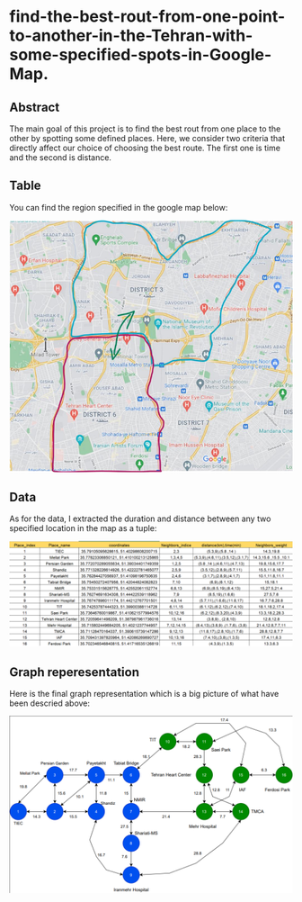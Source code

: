 # find-the-best-rout-from-one-point-to-another-in-the-Tehran-with-some-specified-spots-in-Google-Map.

## Abstract
The main goal of this project is to find the best rout from one place to the other by spotting some defined places.
Here, we consider two criteria that directly affect our choice of choosing the best route. The first one is time and the second is distance.

## Table
You can find the region specified in the google map below: 

![RG](https://github.com/vassef/find-the-best-rout-from-one-point-to-another-in-the-Tehran-with-some-specified-spots-in-Google-Map./blob/8061a5de79a82323e694a408a5451452f88d6efb/Region.png)

## Data 

As for the data, I extracted the duration and distance between any two specified location in the map as a tuple:

![Data](https://github.com/vassef/find-the-best-rout-from-one-point-to-another-in-the-Tehran-with-some-specified-spots-in-Google-Map./blob/7db74f401347f756e043668211c6b9a28e89cec4/Data_Info.png)

## Graph reperesentation

Here is the final graph representation which is a big picture of what have been descried above:

![gg](https://github.com/vassef/find-the-best-rout-from-one-point-to-another-in-the-Tehran-with-some-specified-spots-in-Google-Map./blob/f83e7ad33bbcf7dad74aa63940e3508b80ee4253/graph_representation.png)
